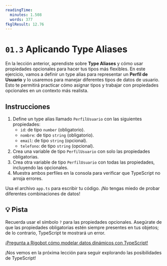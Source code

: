 ```yaml
---
readingTime:
  minutes: 1.508
  words: 377
fkglResult: 12.76
---
```


# `01.3` Aplicando Type Aliases

En la lección anterior, aprendiste sobre **Type Aliases** y cómo usar propiedades opcionales para hacer tus tipos más flexibles. En este ejercicio, vamos a definir un type alias para representar un **Perfil de Usuario** y lo usaremos para manejar diferentes tipos de datos de usuario. Esto te permitirá practicar cómo asignar tipos y trabajar con propiedades opcionales en un contexto más realista.





## Instrucciones



1. Define un type alias llamado `PerfilUsuario` con las siguientes propiedades:
   - `id`: de tipo `number` (obligatorio).
   - `nombre`: de tipo `string` (obligatorio).
   - `email`: de tipo `string` (opcional).
   - `telefono`: de tipo `string` (opcional).
2. Crea una variable de tipo `PerfilUsuario` con solo las propiedades obligatorias.
3. Crea otra variable de tipo `PerfilUsuario` con todas las propiedades, incluyendo las opcionales.
4. Muestra ambos perfiles en la consola para verificar que TypeScript no arroja errores.

Usa el archivo `app.ts` para escribir tu código. ¡No tengas miedo de probar diferentes combinaciones de datos!

## 💡 Pista

Recuerda usar el símbolo `?` para las propiedades opcionales. Asegúrate de que las propiedades obligatorias estén siempre presentes en tus objetos; de lo contrario, TypeScript te mostrará un error.

[¡Pregunta a Rigobot cómo modelar datos dinámicos con TypeScript!](https://4geeks.com/ask?query=como-modelar-datos-dinamicos-con-typescript)



¡Nos vemos en la próxima lección para seguir explorando las posibilidades de TypeScript!